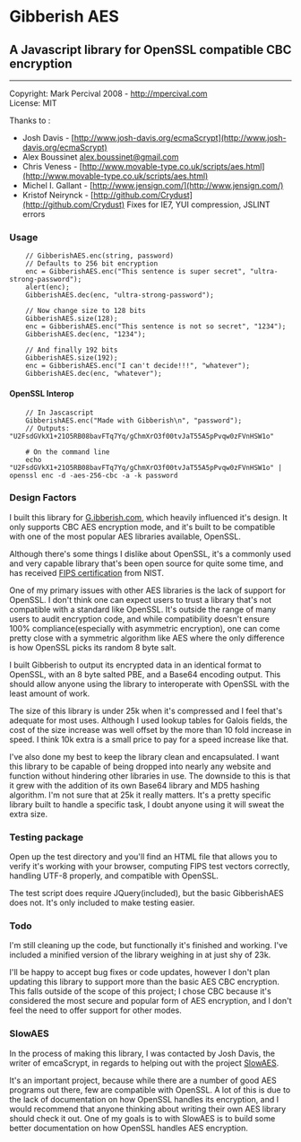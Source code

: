 # Gibberish AES
## A Javascript library for OpenSSL compatible CBC encryption

----

Copyright: Mark Percival 2008 - <http://mpercival.com>  
License: MIT

Thanks to :

- Josh Davis - [http://www.josh-davis.org/ecmaScrypt](http://www.josh-davis.org/ecmaScrypt)
- Alex Boussinet [alex.boussinet@gmail.com](mailto:alex.boussinet@gmail.com)
- Chris Veness - [http://www.movable-type.co.uk/scripts/aes.html](http://www.movable-type.co.uk/scripts/aes.html)
- Michel I. Gallant - [http://www.jensign.com/](http://www.jensign.com/)
- Kristof Neirynck - [http://github.com/Crydust](http://github.com/Crydust) Fixes for IE7, YUI compression, JSLINT errors


### Usage
        // GibberishAES.enc(string, password)
        // Defaults to 256 bit encryption
        enc = GibberishAES.enc("This sentence is super secret", "ultra-strong-password");
        alert(enc);
        GibberishAES.dec(enc, "ultra-strong-password");

        // Now change size to 128 bits
        GibberishAES.size(128);
        enc = GibberishAES.enc("This sentence is not so secret", "1234");
        GibberishAES.dec(enc, "1234");

        // And finally 192 bits
        GibberishAES.size(192);
        enc = GibberishAES.enc("I can't decide!!!", "whatever");
        GibberishAES.dec(enc, "whatever");

#### OpenSSL Interop

        // In Jascascript
        GibberishAES.enc("Made with Gibberish\n", "password");
        // Outputs: "U2FsdGVkX1+21O5RB08bavFTq7Yq/gChmXrO3f00tvJaT55A5pPvqw0zFVnHSW1o"
        
        # On the command line
        echo "U2FsdGVkX1+21O5RB08bavFTq7Yq/gChmXrO3f00tvJaT55A5pPvqw0zFVnHSW1o" | openssl enc -d -aes-256-cbc -a -k password

### Design Factors
I built this library for [G.ibberish.com](http://g.ibberish.com), which heavily influenced it's design.
It only supports CBC AES encryption mode, and it's built to be compatible with one
of the most popular AES libraries available, OpenSSL.

Although there's some things I dislike about OpenSSL, it's a commonly used and very capable
library that's been open source for quite some time, and has received [FIPS certification][1]
from NIST.

One of my primary issues with other AES libraries is the lack of support for OpenSSL. I
don't think one can expect users to trust a library that's not compatible with a standard
like OpenSSL. It's outside the range of many users to audit encryption code, and while
compatibility doesn't ensure 100% compliance(especially with asymmetric encryption), one 
can come pretty close with a symmetric algorithm like AES where the only difference is 
how OpenSSL picks its random 8 byte salt.

I built Gibberish to output its encrypted data in an identical format to OpenSSL, with
an 8 byte salted PBE, and a Base64 encoding output. This should allow anyone using the
library to interoperate with OpenSSL with the least amount of work.

The size of this library is under 25k when it's compressed and I feel that's adequate for
most uses. Although I used lookup tables for Galois fields, the cost of the size
increase was well offset by the more than 10 fold increase in speed. I think 10k extra
is a small price to pay for a speed increase like that.

I've also done my best to keep the library clean and encapsulated. I want this library
to be capable of being dropped into nearly any website and function without hindering
other libraries in use. The downside to this is that it grew with the addition of its
own Base64 library and MD5 hashing algorithm. I'm not sure that at 25k it really matters.
It's a pretty specific library built to handle a specific task, I doubt anyone using it
will sweat the extra size.

### Testing package
Open up the test directory and you'll find an HTML file that allows you to verify it's
working with your browser, computing FIPS test vectors correctly, handling UTF-8 properly,
and compatible with OpenSSL.

The test script does require JQuery(included), but the
basic GibberishAES does not. It's only included to make testing easier.

### Todo
I'm still cleaning up the code, but functionally it's finished and working. I've included a minified
version of the library weighing in at just shy of 23k.

I'll be happy to accept bug fixes or code updates, however I don't plan updating this library to
support more than the basic AES CBC encryption. This falls outside of the scope of this project;
I chose CBC because it's considered the most secure and popular form of AES encryption, and I
don't feel the need to offer support for other modes.

### SlowAES

In the process of making this library, I was contacted by Josh Davis, the writer of emcaScrypt,
in regards to helping out with the project [SlowAES][2].

It's an important project, because while there are a number of
good AES programs out there, few are compatible with OpenSSL. A lot
of this is due to the lack of documentation on how OpenSSL handles its
encryption, and I would recommend that anyone thinking about writing their own AES
library should check it out. One of my goals is to with SlowAES is to build some better
documentation on how OpenSSL handles AES encryption.

[1]: http://en.wikipedia.org/wiki/OpenSSL#FIPS_140-2_compliance "FIPS Compliance"
[2]: http://code.google.com/p/slowaes "SlowAES Project Page"